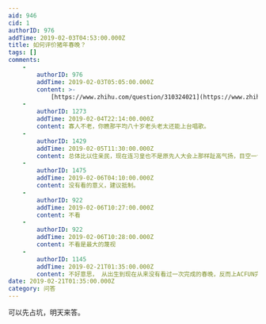 ```yaml
---
aid: 946
cid: 1
authorID: 976
addTime: 2019-02-03T04:53:00.000Z
title: 如何评价猪年春晚？
tags: []
comments:
    -
        authorID: 976
        addTime: 2019-02-03T05:05:00.000Z
        content: >-
            [https://www.zhihu.com/question/310324021](https://www.zhihu.com/question/310324021)
    -
        authorID: 1273
        addTime: 2019-02-04T22:14:00.000Z
        content: 寡人不老，你瞧那平均八十岁老头老太还能上台唱歌。
    -
        authorID: 1429
        addTime: 2019-02-05T11:30:00.000Z
        content: 总体比以住亲民，现在连习皇也不是原先人大会上那样趾高气扬，目空一切的样子，开始走亲民路线，习青蛙也明白不能靠吸气鼓肚来跟牛比大小了
    -
        authorID: 1475
        addTime: 2019-02-06T04:10:00.000Z
        content: 没有看的意义，建议抵制。
    -
        authorID: 922
        addTime: 2019-02-06T10:27:00.000Z
        content: 不看
    -
        authorID: 922
        addTime: 2019-02-06T10:28:00.000Z
        content: 不看是最大的蔑视
    -
        authorID: 1145
        addTime: 2019-02-21T01:35:00.000Z
        content: 不好意思， 从出生到现在从来没有看过一次完成的春晚，反而上ACFUN完整看过一次美国春晚的路过。。。
date: 2019-02-21T01:35:00.000Z
category: 问答
---
```


可以先占坑，明天来答。

